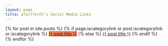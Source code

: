 ```yaml
---
layout: page
title: pfeifferCh's Social Media Links
---
```

<div class="main">
  {% for post in site.posts %}
    {% if page.iscategorylink  or post.iscategorylink  or iscategorylink %}
  <a href="?{{ post.title }}" class="button" target="_self" style="background-color: coral !important;">{{ post.title }}</a>
    {% else %}
  <a href="{{ post.excerpt | remove: '<p>' | remove: '</p>' }}" class="button" target="_blank">{{ post.title }}</a>
    {% endif %}
  {% endfor %}
</div>
